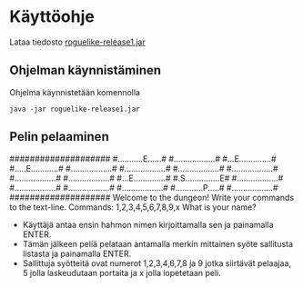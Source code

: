 # Käyttöohje

Lataa tiedosto [roguelike-release1.jar](https://github.com/toukkeli/ot-harjoitustyo/releases/tag/viikko5)

## Ohjelman käynnistäminen

Ohjelma käynnistetään komennolla 

```
java -jar roguelike-release1.jar
```

## Pelin pelaaminen

  ####################
  #...........E......#
  #..................#
  #...E..............#
  #.....E............#
  #..................#
  #..................#
  #..................#
  #..................#
  #..................#
  #..................#
  #...E..............#
  #.S...............E#
  #..................#
  #..................#
  #..................#
  #..................#
  #............P.....#
  #..................#
  ####################
  Welcome to the dungeon!
  Write your commands to the text-line.
  Commands: 1,2,3,4,5,6,7,8,9,x
  What is your name?

- Käyttäjä antaa ensin hahmon nimen kirjoittamalla sen ja painamalla ENTER.
- Tämän jälkeen peliä pelataan antamalla merkin mittainen syöte sallitusta listasta ja painamalla ENTER.
- Sallittuja syötteitä ovat numerot 1,2,3,4,6,7,8 ja 9 jotka siirtävät pelaajaa, 5 jolla laskeudutaan portaita ja x jolla lopetetaan peli.
